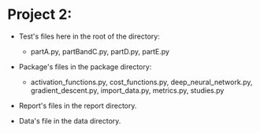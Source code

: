 # Project 2:

- Test's files here in the root of the directory:
  - partA.py, partBandC.py, partD.py, partE.py

- Package's files in the package directory:
  - activation_functions.py, cost_functions.py, deep_neural_network.py, gradient_descent.py, import_data.py, metrics.py, studies.py
  
- Report's files in the report directory.

- Data's file in the data directory.
